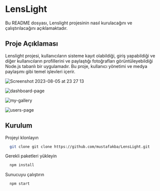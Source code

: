 # LensLight

Bu README dosyası, Lenslight projesinin nasıl kurulacağını ve çalıştırılacağını açıklamaktadır.

## Proje Açıklaması

Lenslight projesi, kullanıcıların sisteme kayıt olabildiği, giriş yapabildiği ve diğer kullanıcıların profillerini ve paylaştığı fotoğrafları görüntüleyebildiği Node.js tabanlı bir uygulamadır. Bu proje, kullanıcı yönetimi ve medya paylaşımı gibi temel işlevleri içerir.

![Screenshot 2023-08-05 at 23 27 13](https://github.com/mustafakba/LensLight/assets/95040879/d83af8c3-0aa3-489e-b985-1f6a82b8efc0)

![dashboard-page](https://github.com/mustafakba/LensLight/assets/95040879/7bb87bcb-13ce-4b48-9c78-3b1125440af6)

![my-gallery](https://github.com/mustafakba/LensLight/assets/95040879/80244671-b9f6-463b-b316-7a3940b5b1bd)

![users-page](https://github.com/mustafakba/LensLight/assets/95040879/c9903353-6c39-45b9-ab91-549439d45541)


## Kurulum





Projeyi klonlayın

```bash
  git clone git clone https://github.com/mustafakba/LensLight.git
```



Gerekli paketleri yükleyin

```bash
  npm install
```

Sunucuyu çalıştırın

```bash
  npm start
```

  
